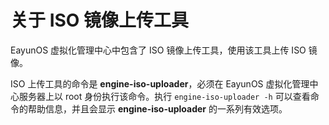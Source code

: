 # 关于 ISO 镜像上传工具

EayunOS 虚拟化管理中心中包含了 ISO 镜像上传工具，使用该工具上传 ISO 镜像。

ISO 上传工具的命令是 **engine-iso-uploader**，必须在 EayunOS 虚拟化管理中心服务器上以 root 身份执行该命令。执行 `engine-iso-uploader -h` 可以查看命令的帮助信息，并且会显示 **engine-iso-uploader** 的一系列有效选项。

